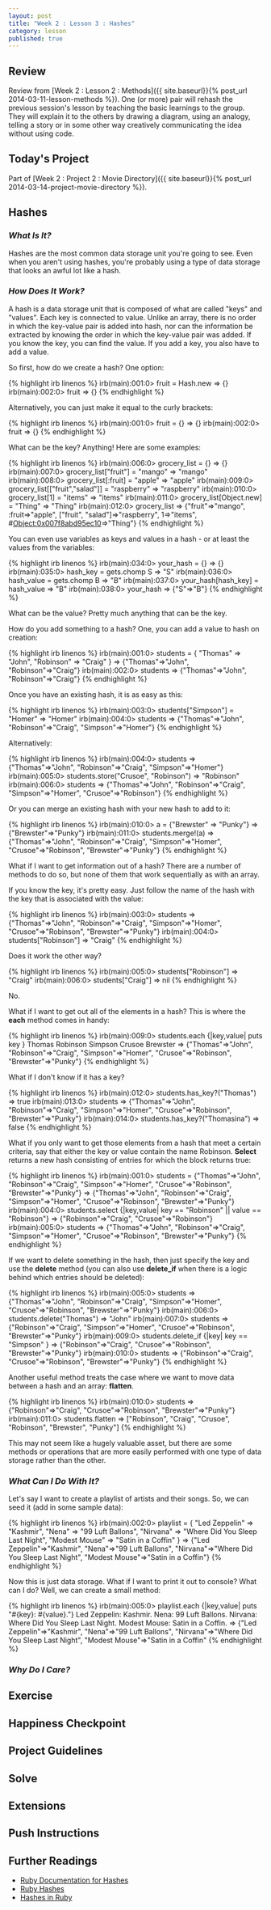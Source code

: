 ```yaml
---
layout: post
title: "Week 2 : Lesson 3 : Hashes"
category: lesson
published: true
---
```


## Review

Review from [Week 2 : Lesson 2 : Methods]({{ site.baseurl}}{% post_url 2014-03-11-lesson-methods %}).  One (or more) pair will rehash the previous session's lesson by teaching the basic learnings to the group.  They will explain it to the others by drawing a diagram, using an analogy, telling a story or in some other way creatively communicating the idea without using code.

## Today's Project<a name="todays-project"></a>

Part of [Week 2 : Project 2 : Movie Directory]({{ site.baseurl}}{% post_url 2014-03-14-project-movie-directory %}).

## Hashes

### _What Is It?_

Hashes are the most common data storage unit you're going to see.  Even when you aren't using hashes, you're probably using a type of data storage that looks an awful lot like a hash.  

### _How Does It Work?_

A hash is a data storage unit that is composed of what are called "keys" and "values".  Each key is connected to value.  Unlike an array, there is no order in which the key-value pair is added into hash, nor can the information be extracted by knowing the order in which the key-value pair was added.  If you know the key, you can find the value.  If you add a key, you also have to add a value.

So first, how do we create a hash? One option:

{% highlight irb linenos %}
irb(main):001:0> fruit = Hash.new
=> {}
irb(main):002:0> fruit
=> {}
{% endhighlight %}

Alternatively, you can just make it equal to the curly brackets:

{% highlight irb linenos %}
irb(main):001:0> fruit = {}
=> {}
irb(main):002:0> fruit
=> {}
{% endhighlight %}

What can be the key? Anything!  Here are some examples:

{% highlight irb linenos %}
irb(main):006:0> grocery_list = {}
=> {}
irb(main):007:0> grocery_list["fruit"] = "mango"
=> "mango"
irb(main):008:0> grocery_list[:fruit] = "apple"
=> "apple"
irb(main):009:0> grocery_list[["fruit","salad"]] = "raspberry"
=> "raspberry"
irb(main):010:0> grocery_list[1] = "items"
=> "items"
irb(main):011:0> grocery_list[Object.new] = "Thing"
=> "Thing"
irb(main):012:0> grocery_list
=> {"fruit"=>"mango", :fruit=>"apple", ["fruit", "salad"]=>"raspberry", 1=>"items", #<Object:0x007f8abd95ec10>=>"Thing"}
{% endhighlight %}

You can even use variables as keys and values in a hash - or at least the values from the variables:

{% highlight irb linenos %}
irb(main):034:0> your_hash = {}
=> {}
irb(main):035:0> hash_key = gets.chomp
S
=> "S"
irb(main):036:0> hash_value = gets.chomp
B
=> "B"
irb(main):037:0> your_hash[hash_key] = hash_value
=> "B"
irb(main):038:0> your_hash 
=> {"S"=>"B"}
{% endhighlight %}

What can be the value?  Pretty much anything that can be the key.

How do you add something to a hash?  One, you can add a value to hash on creation:

{% highlight irb linenos %}
irb(main):001:0> students = { "Thomas" => "John", "Robinson" => "Craig" }
=> {"Thomas"=>"John", "Robinson"=>"Craig"}
irb(main):002:0> students
=> {"Thomas"=>"John", "Robinson"=>"Craig"}
{% endhighlight %}

Once you have an existing hash, it is as easy as this:

{% highlight irb linenos %}
irb(main):003:0> students["Simpson"] = "Homer"
=> "Homer"
irb(main):004:0> students
=> {"Thomas"=>"John", "Robinson"=>"Craig", "Simpson"=>"Homer"}
{% endhighlight %}

Alternatively:

{% highlight irb linenos %}
irb(main):004:0> students
=> {"Thomas"=>"John", "Robinson"=>"Craig", "Simpson"=>"Homer"}
irb(main):005:0> students.store("Crusoe", "Robinson")
=> "Robinson"
irb(main):006:0> students
=> {"Thomas"=>"John", "Robinson"=>"Craig", "Simpson"=>"Homer", "Crusoe"=>"Robinson"}
{% endhighlight %}

Or you can merge an existing hash with your new hash to add to it:

{% highlight irb linenos %}
irb(main):010:0> a = {"Brewster" => "Punky"}
=> {"Brewster"=>"Punky"}
irb(main):011:0> students.merge!(a)
=> {"Thomas"=>"John", "Robinson"=>"Craig", "Simpson"=>"Homer", "Crusoe"=>"Robinson", "Brewster"=>"Punky"}
{% endhighlight %}

What if I want to get information out of a hash? There are a number of methods to do so, but none of them that work sequentially as with an array. 

If you know the key, it's pretty easy.  Just follow the name of the hash with the key that is associated with the value:

{% highlight irb linenos %}
irb(main):003:0> students
=> {"Thomas"=>"John", "Robinson"=>"Craig", "Simpson"=>"Homer", "Crusoe"=>"Robinson", "Brewster"=>"Punky"}
irb(main):004:0> students["Robinson"]
=> "Craig"
{% endhighlight %}

Does it work the other way?  

{% highlight irb linenos %}
irb(main):005:0> students["Robinson"]
=> "Craig"
irb(main):006:0> students["Craig"]
=> nil
{% endhighlight %}

No.

What if I want to get out all of the elements in a hash?  This is where the **each** method comes in handy:

{% highlight irb linenos %}
irb(main):009:0> students.each {|key,value| puts key }
Thomas
Robinson
Simpson
Crusoe
Brewster
=> {"Thomas"=>"John", "Robinson"=>"Craig", "Simpson"=>"Homer", "Crusoe"=>"Robinson", "Brewster"=>"Punky"}
{% endhighlight %}

What if I don't know if it has a key?

{% highlight irb linenos %}
irb(main):012:0> students.has_key?("Thomas")
=> true
irb(main):013:0> students
=> {"Thomas"=>"John", "Robinson"=>"Craig", "Simpson"=>"Homer", "Crusoe"=>"Robinson", "Brewster"=>"Punky"}
irb(main):014:0> students.has_key?("Thomasina")
=> false
{% endhighlight %}

What if you only want to get those elements from a hash that meet a certain criteria, say that either the key or value contain the name Robinson.  **Select** returns a new hash consisting of entries for which the block returns true:

{% highlight irb linenos %}
irb(main):001:0> students = {"Thomas"=>"John", "Robinson"=>"Craig", "Simpson"=>"Homer", "Crusoe"=>"Robinson", "Brewster"=>"Punky"}
=> {"Thomas"=>"John", "Robinson"=>"Craig", "Simpson"=>"Homer", "Crusoe"=>"Robinson", "Brewster"=>"Punky"}
irb(main):004:0> students.select {|key,value| key == "Robinson" || value == "Robinson"}
=> {"Robinson"=>"Craig", "Crusoe"=>"Robinson"}
irb(main):005:0> students
=> {"Thomas"=>"John", "Robinson"=>"Craig", "Simpson"=>"Homer", "Crusoe"=>"Robinson", "Brewster"=>"Punky"}
{% endhighlight %}

If we want to delete something in the hash, then just specify the key and use the **delete** method (you can also use **delete_if** when there is a logic behind which entries should be deleted):

{% highlight irb linenos %}
irb(main):005:0> students
=> {"Thomas"=>"John", "Robinson"=>"Craig", "Simpson"=>"Homer", "Crusoe"=>"Robinson", "Brewster"=>"Punky"}
irb(main):006:0> students.delete("Thomas")
=> "John"
irb(main):007:0> students
=> {"Robinson"=>"Craig", "Simpson"=>"Homer", "Crusoe"=>"Robinson", "Brewster"=>"Punky"}
irb(main):009:0> students.delete_if {|key| key == "Simpson" }
=> {"Robinson"=>"Craig", "Crusoe"=>"Robinson", "Brewster"=>"Punky"}
irb(main):010:0> students
=> {"Robinson"=>"Craig", "Crusoe"=>"Robinson", "Brewster"=>"Punky"}
{% endhighlight %}

Another useful method treats the case where we want to move data between a hash and an array: **flatten**.  

{% highlight irb linenos %}
irb(main):010:0> students
=> {"Robinson"=>"Craig", "Crusoe"=>"Robinson", "Brewster"=>"Punky"}
irb(main):011:0> students.flatten
=> ["Robinson", "Craig", "Crusoe", "Robinson", "Brewster", "Punky"]
{% endhighlight %}

This may not seem like a hugely valuable asset, but there are some methods or operations that are more easily performed with one type of data storage rather than the other.

### _What Can I Do With It?_

Let's say I want to create a playlist of artists and their songs.  So, we can seed it (add in some sample data):

{% highlight irb linenos %}
irb(main):002:0> playlist = { "Led Zeppelin" => "Kashmir", "Nena" => "99 Luft Ballons", "Nirvana" => "Where Did You Sleep Last Night", "Modest Mouse" => "Satin in a Coffin" } 
=> {"Led Zeppelin"=>"Kashmir", "Nena"=>"99 Luft Ballons", "Nirvana"=>"Where Did You Sleep Last Night", "Modest Mouse"=>"Satin in a Coffin"}
{% endhighlight %}

Now this is just data storage.  What if I want to print it out to console?  What can I do? Well, we can create a small method:

{% highlight irb linenos %}
irb(main):005:0> playlist.each {|key,value| puts "#{key}: #{value}."}
Led Zeppelin: Kashmir.
Nena: 99 Luft Ballons.
Nirvana: Where Did You Sleep Last Night.
Modest Mouse: Satin in a Coffin.
=> {"Led Zeppelin"=>"Kashmir", "Nena"=>"99 Luft Ballons", "Nirvana"=>"Where Did You Sleep Last Night", "Modest Mouse"=>"Satin in a Coffin"
{% endhighlight %}

### _Why Do I Care?_

## Exercise

## Happiness Checkpoint

## Project Guidelines

## Solve

## Extensions

## Push Instructions

## Further Readings

* [Ruby Documentation for Hashes](http://ruby-doc.org/core-2.1.0/Hash.html)
* [Ruby Hashes](http://www.tutorialspoint.com/ruby/ruby_hashes.htm)
* [Hashes in Ruby](http://zetcode.com/lang/rubytutorial/hashes/)